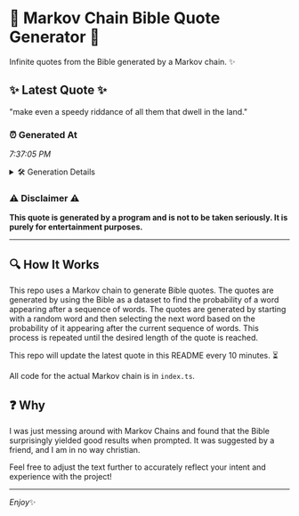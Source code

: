 # 📖 Markov Chain Bible Quote Generator 📖

Infinite quotes from the Bible generated by a Markov chain. ✨

## ✨ Latest Quote ✨
"make even a speedy riddance of all them that dwell in the land."

### ⏰ Generated At
*7:37:05 PM*

<details>
    <summary>🛠️ Generation Details</summary>
    <p>
        <strong>🌱 Seed:</strong> make<br>
        <strong>🔄 Iterations:</strong> 12<br>
        <strong>📜 Context History:</strong><br>[ make ]: even<br>[ make, even ]: a<br>[ make, even, a ]: speedy<br>[ make, even, a, speedy ]: riddance<br>[ make, even, a, speedy, riddance ]: of<br>[ make, even, a, speedy, riddance, of ]: all<br>[ even, a, speedy, riddance, of, all ]: them<br>[ a, speedy, riddance, of, all, them ]: that<br>[ speedy, riddance, of, all, them, that ]: dwell<br>[ riddance, of, all, them, that, dwell ]: in<br>[ of, all, them, that, dwell, in ]: the<br>[ all, them, that, dwell, in, the ]: land.<br>
    </p>
</details>

### ⚠️ Disclaimer ⚠️
**This quote is generated by a program and is not to be taken seriously. It is purely for entertainment purposes.**

---

## 🔍 How It Works

This repo uses a Markov chain to generate Bible quotes. The quotes are generated by using the Bible as a dataset to find the probability of a word appearing after a sequence of words. The quotes are generated by starting with a random word and then selecting the next word based on the probability of it appearing after the current sequence of words. This process is repeated until the desired length of the quote is reached.

This repo will update the latest quote in this README every 10 minutes. ⏳

All code for the actual Markov chain is in `index.ts`.

## ❓ Why

I was just messing around with Markov Chains and found that the Bible surprisingly yielded good results when prompted. 
It was suggested by a friend, and I am in no way christian.

Feel free to adjust the text further to accurately reflect your intent and experience with the project!

---

*Enjoy*✨
